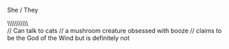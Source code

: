 She / They

\\\\\\\\\\\\\\\\\\\\\\\
// Can talk to cats
// a mushroom creature obsessed with booze
// claims to be the God of the Wind but is definitely not